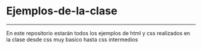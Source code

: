 # Ejemplos-de-la-clase
---
En este repositorio estarán todos los ejemplos de html y css realizados en la clase desde css muy basico hasta css intermedios
